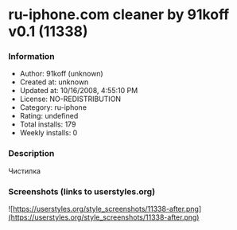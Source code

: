 # ru-iphone.com cleaner by 91koff v0.1 (11338)

### Information
- Author: 91koff (unknown)
- Created at: unknown
- Updated at: 10/16/2008, 4:55:10 PM
- License: NO-REDISTRIBUTION
- Category: ru-iphone
- Rating: undefined
- Total installs: 179
- Weekly installs: 0


### Description
Чистилка


### Screenshots (links to userstyles.org)
![https://userstyles.org/style_screenshots/11338-after.png](https://userstyles.org/style_screenshots/11338-after.png)


